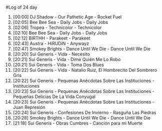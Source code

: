 #Log of 24 day

1. [00:00] DJ Shadow - Our Pathetic Age - Rocket Fuel
1. [02:05] Bee Bee Sea - Daily Jobs - Daily Jobs
1. [02:06] Tropea - Technicolor - Technicolor
1. [02:10] Bee Bee Sea - Daily Jobs - Daily Jobs
1. [02:12] BIRTHH - Parakeet - Parakeet
1. [02:43] Austra - HiRUDiN - Anywayz
1. [02:47] Smokey Brights - Dance Until We Die - Dance Until We Die
1. [20:20] Sui Generis - Vida - Necesito
1. [20:21] Sui Generis - Vida - Dime Quién Me Lo Robo
1. [20:21] Sui Generis - Vida - Toma Dos Blues
1. [20:22] Sui Generis - Vida - Natalio Ruiz, El Hombrecito Del Sombrero Gris
1. [20:22] Sui Generis - Pequenas Anécdotas Sobre Las Instituciones - Instituciones
1. [20:23] Sui Generis - Pequenas Anécdotas Sobre Las Instituciones - Pequeñas Delicias De La Vida Conyugal
1. [20:23] Sui Generis - Pequenas Anécdotas Sobre Las Instituciones - Juan Represión
1. [20:24] Sui Generis - Confesiones De Invierno - Rasguña Las Piedras
1. [20:28] Smokey Brights - Dance Until We Die - Dance Until We Die
1. [21:18] Sui Generis - Obras Cumbres - Canción para mi Muerte
